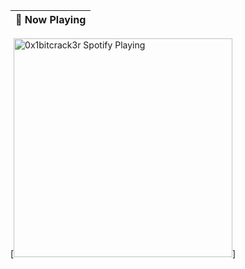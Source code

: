 
| 🎵 Now Playing                                                                                                                    |
| ------------------------------------------------------------------------------------------------------------------------------ |
[[<img src="https://spotify-now-playing-21wuu7hk3qqzbwdrx3zw3275a.vercel.app/api/spotify" alt="0x1bitcrack3r Spotify Playing" width="350" />](https://open.spotify.com/user/dl857udr1u1mxswiaye590z0t)]
